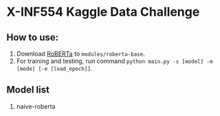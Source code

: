# X-INF554 Kaggle Data Challenge

## How to use:

1. Download [RoBERTa](https://huggingface.co/roberta-base) to `modules/roberta-base`. 
2. For training and testing, run command `python main.py -s [model] -m [mode] [-e [load_epoch]]`.

## Model list

1. naive-roberta
